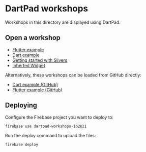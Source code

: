 # DartPad workshops

Workshops in this directory are displayed using DartPad.

## Open a workshop

- [Flutter example][flutter-webserver]
- [Dart example][dart-webserver]
- [Getting started with Slivers][slivers]
- [Inherted Widget][inherited-widget]

Alternatively, these workshops can be loaded from GitHub directly:

- [Dart example (GitHub)][flutter-github]
- [Flutter example (GitHub)][dart-github]

## Deploying

Configure the Firebase project you want to deploy to:

```
firebase use dartpad-workshops-io2021
```

Run the deploy command to upload the files:

```
firebase deploy
```

[flutter-webserver]: https://dartpad.dev/workshops.html?webserver=https://dartpad-workshops-io2021.web.app/example_flutter
[dart-webserver]: https://dartpad.dev/workshops.html?webserver=https://dartpad-workshops-io2021.web.app/example_dart
[slivers]: https://dartpad.dev/workshops.html?webserver=https://dartpad-workshops-io2021.web.app/getting_started_with_slivers
[inherited-widget]: https://dartpad.dev/workshops.html?webserver=https://dartpad-workshops-io2021.web.app/inherited_widget
[flutter-github]: https://dartpad.dev/workshops.html?gh_owner=flutter&gh_repo=codelabs&gh_ref=main&gh_path=dartpad_workshops/src/example_dart
[dart-github]: https://dartpad.dev/workshops.html?gh_owner=flutter&gh_repo=codelabs&gh_ref=main&gh_path=dartpad_workshops/src/example_flutter
